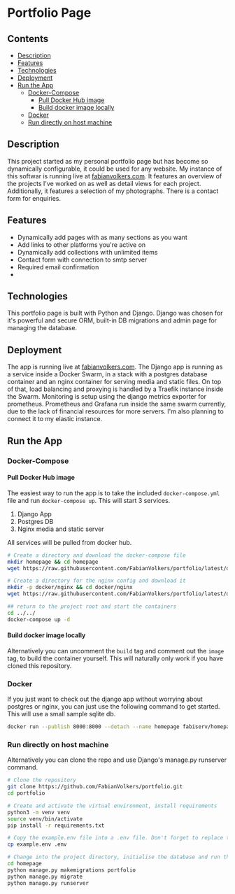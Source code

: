 # Portfolio Page <!-- omit in TOC -->

## Contents <!-- omit in TOC -->

- [Description](#description)
- [Features](#features)
- [Technologies](#technologies)
- [Deployment](#deployment)
- [Run the App](#run-the-app)
  - [Docker-Compose](#docker-compose)
    - [Pull Docker Hub image](#pull-docker-hub-image)
    - [Build docker image locally](#build-docker-image-locally)
  - [Docker](#docker)
  - [Run directly on host machine](#run-directly-on-host-machine)

## Description

This project started as my personal portfolio page but has become so dynamically configurable, it could be used for any website. My instance of this softwar is running live at [fabianvolkers.com](https://fabianvolkers.com). It features an overview of the projects I've worked on as well as detail views for each project. Additionally, it features a selection of my photographs. There is a contact form for enquiries.

## Features

- Dynamically add pages with as many sections as you want
- Add links to other platforms you're active on
- Dynamically add collections with unlimited items
- Contact form with connection to smtp server
- Required email confirmation
-

## Technologies

This portfolio page is built with Python and Django. Django was chosen for it's powerful and secure ORM, built-in DB migrations and admin page for managing the database.

## Deployment

The app is running live at [fabianvolkers.com](https://fabianvolkers.com). The Django app is running as a service inside a Docker Swarm, in a stack with a postgres database container and an nginx container for serving media and static files. On top of that, load balancing and proxying is handled by a Traefik instance inside the Swarm. Monitoring is setup using the django metrics exporter for prometheus. Prometheus and Grafana run inside the same swarm currently, due to the lack of financial resources for more servers. I'm also planning to connect it to my elastic instance.

## Run the App
### Docker-Compose
#### Pull Docker Hub image
The easiest way to run the app is to take the included `docker-compose.yml` file and run `docker-compose up`. This will start 3 services.
1. Django App
1. Postgres DB
1. Nginx media and static server

All services will be pulled from docker hub. 

```bash
# Create a directory and download the docker-compose file
mkdir homepage && cd homepage
wget https://raw.githubusercontent.com/FabianVolkers/portfolio/latest/docker-compose.yml

# Create a directory for the nginx config and download it
mkdir -p docker/nginx && cd docker/nginx
wget https://raw.githubusercontent.com/FabianVolkers/portfolio/latest/docker/nginx/nginx.conf

## return to the project root and start the containers
cd ../../
docker-compose up -d
```
#### Build docker image locally
Alternatively you can uncomment the `build` tag and comment out the `image` tag, to build the container yourself. This will naturally only work if you have cloned this repository.

### Docker
If you just want to check out the django app without worrying about postgres or nginx, you can just use the following command to get started. This will use a small sample sqlite db.
```bash
docker run --publish 8000:8000 --detach --name homepage fabiserv/homepage:latest
```

### Run directly on host machine

Alternatively you can clone the repo and use Django's manage.py runserver command.


```bash
# Clone the repository
git clone https://github.com/FabianVolkers/portfolio.git
cd portfolio

# Create and activate the virtual environment, install requirements
python3 -m venv venv
source venv/bin/activate
pip install -r requirements.txt

# Copy the example.env file into a .env file. Don't forget to replace the values with your own.
cp example.env .env

# Change into the project directory, initialise the database and run the server
cd homepage
python manage.py makemigrations portfolio
python manage.py migrate
python manage.py runserver
```
